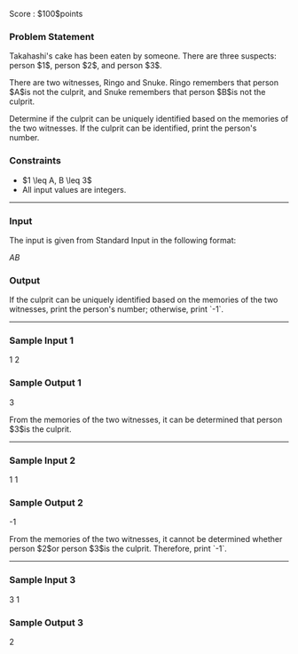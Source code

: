 
<div>

<span>

<span>

<p>
Score : $100$points
</p>

<div>

<section>

### **Problem Statement**

<p>
Takahashi's cake has been eaten by someone. There are three suspects: person $1$, person $2$, and person $3$.
</p>

<p>
There are two witnesses, Ringo and Snuke. Ringo remembers that person $A$is not the culprit, and Snuke remembers that person $B$is not the culprit.
</p>

<p>
Determine if the culprit can be uniquely identified based on the memories of the two witnesses. If the culprit can be identified, print the person's number.
</p>

</section>

</div>

<div>

<section>

### **Constraints**

<ul>

<li>
$1 \leq A, B \leq 3$
</li>

<li>
All input values are integers.
</li>

</ul>

</section>

</div>

---

<div>

<div>

<section>

### **Input**

<p>
The input is given from Standard Input in the following format:
</p>

<div>

$A$$B$
</div>

</section>

</div>

<div>

<section>

### **Output**

<p>
If the culprit can be uniquely identified based on the memories of the two witnesses, print the person's number; otherwise, print `-1`.
</p>

</section>

</div>

</div>

---

<div>

<section>

### **Sample Input 1**

<div>

1 2

</div>

</section>

</div>

<div>

<section>

### **Sample Output 1**

<div>

3

</div>

<p>
From the memories of the two witnesses, it can be determined that person $3$is the culprit.
</p>

</section>

</div>

---

<div>

<section>

### **Sample Input 2**

<div>

1 1

</div>

</section>

</div>

<div>

<section>

### **Sample Output 2**

<div>

-1

</div>

<p>
From the memories of the two witnesses, it cannot be determined whether person $2$or person $3$is the culprit. Therefore, print `-1`.
</p>

</section>

</div>

---

<div>

<section>

### **Sample Input 3**

<div>

3 1

</div>

</section>

</div>

<div>

<section>

### **Sample Output 3**

<div>

2

</div>

</section>

</div>

</span>

</span>

</div>
